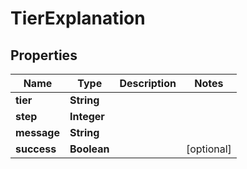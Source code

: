 # TierExplanation

## Properties
Name | Type | Description | Notes
------------ | ------------- | ------------- | -------------
**tier** | **String** |  | 
**step** | **Integer** |  | 
**message** | **String** |  | 
**success** | **Boolean** |  |  [optional]
